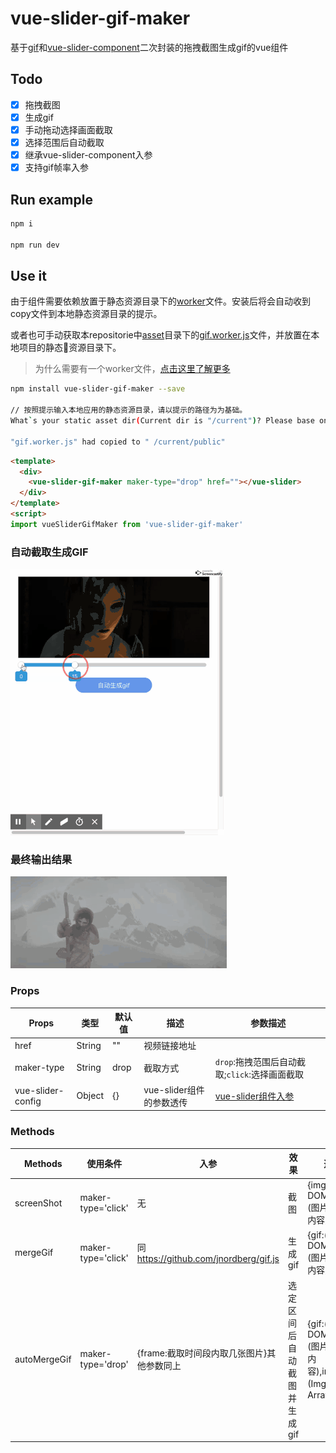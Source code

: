 # vue-slider-gif-maker
基于[gif](https://github.com/jnordberg/gif.js)和[vue-slider-component](https://github.com/NightCatSama/vue-slider-component)二次封装的拖拽截图生成gif的vue组件

## Todo
- [x] 拖拽截图
- [x] 生成gif
- [x] 手动拖动选择画面截取
- [x] 选择范围后自动截取
- [x] 继承vue-slider-component入参
- [x] 支持gif帧率入参
## Run example
```bash
npm i

npm run dev
```
## Use it
由于组件需要依赖放置于静态资源目录下的[worker](https://www.w3schools.com/html/html5_webworkers.asp)文件。安装后将会自动收到copy文件到本地静态资源目录的提示。

或者也可手动获取本repositorie中[asset](https://github.com/easy-team/vue-slider-gif-maker/tree/master/asset)目录下的[gif.worker.js](https://github.com/easy-team/vue-slider-gif-maker/blob/master/asset/gif.worker.js)文件，并放置在本地项目的静态资源目录下。
> 为什么需要有一个worker文件，[点击这里了解更多](https://github.com/jnordberg/gif.js#usage)
```bash
npm install vue-slider-gif-maker --save

// 按照提示输入本地应用的静态资源目录，请以提示的路径为为基础。
What`s your static asset dir(Current dir is "/current")? Please base on current dir!:public

"gif.worker.js" had copied to " /current/public"
```





```html
<template>
  <div>
    <vue-slider-gif-maker maker-type="drop" href=""></vue-slider>
  </div>
</template>
<script>
import vueSliderGifMaker from 'vue-slider-gif-maker'

```

### 自动截取生成GIF

![mergeGifVideo](https://raw.githubusercontent.com/easy-team/vue-slider-gif-maker/master/public/20181127115442.gif)


### 最终输出结果

![gifResult](https://raw.githubusercontent.com/easy-team/vue-slider-gif-maker/master/public/20181127115444.gif)


### Props
| Props | 类型 | 默认值 | 描述 | 参数描述 |
|-|-|-|-|-|
| href | String | "" | 视频链接地址 | |
| maker-type | String | drop | 截取方式 | `drop`:拖拽范围后自动截取;`click`:选择画面截取 |
|vue-slider-config|Object|{} | vue-slider组件的参数透传 | [vue-slider组件入参](https://github.com/NightCatSama/vue-slider-component#props) |

### Methods
| Methods | 使用条件 | 入参 | 效果 | 返回 |
|-|-|-|-|-|
| screenShot | maker-type='click' |无 | 截图 | {img:(Img DOM),blob:(图片二进制内容)} |
| mergeGif | maker-type='click' | 同 https://github.com/jnordberg/gif.js | 生成gif | {gif:(Img DOM),blob:(图片二进制内容)} |
| autoMergeGif | maker-type='drop' | {frame:<Number>截取时间段内取几张图片}其他参数同上 | 选定区间后自动截图并生成gif | <Promse> {gif:(Img DOM),blob:(图片二进制内容),imgMap:(ImgDom的Array)} |